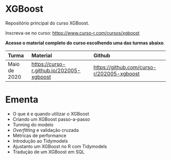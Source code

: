 
# XGBoost

<!-- README.md is generated from README.Rmd. Please edit that file -->

Repositório principal do curso XGBoost.

Inscreva-se no curso: <https://www.curso-r.com/cursos/xgboost>

**Acesse o material completo do curso escolhendo uma das turmas
abaixo**.

| Turma        | Material                                   | Github                                      |
| :----------- | :----------------------------------------- | :------------------------------------------ |
| Maio de 2020 | <https://curso-r.github.io/202005-xgboost> | <https://github.com/curso-r/202005-xgboost> |

# Ementa

  - O que é e quando utilizar o XGBoost
  - Criando um XGBoost passo-a-passo
  - Tunning do modelo
  - *Overfitting* e validação cruzada
  - Métricas de performance
  - Introdução ao Tidymodels
  - Ajustanto um XGBoost no R com Tidymodels
  - Tradução de um XGBoost em SQL

